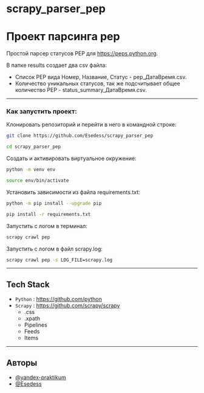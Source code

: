 # scrapy_parser_pep

# Проект парсинга pep

Простой парсер статусов PEP для https://peps.python.org.

В папке results создает два csv файла:
- Список PEP вида Номер, Название, Статус - pep_ДатаВремя.csv.
- Количество уникальных статусов, так же подсчитывает общее количество PEP - status_summary_ДатаВремя.csv.

***

### Как запустить проект:

Клонировать репозиторий и перейти в него в командной строке:

```bash
git clone https://github.com/Esedess/scrapy_parser_pep
```

```bash
cd scrapy_parser_pep
```

Cоздать и активировать виртуальное окружение:

```bash
python -m venv env
```

```bash
source env/bin/activate
```

Установить зависимости из файла requirements.txt:

```bash
python -m pip install --upgrade pip
```

```bash
pip install -r requirements.txt
```

Запустить с логом в терминал:

```bash
scrapy crawl pep
```

Запустить с логом в файл scrapy.log:

```bash
scrapy crawl pep -s LOG_FILE=scrapy.log
```


***

## Tech Stack

+ `Python` : <https://github.com/python>
+ `Scrapy` : <https://github.com/scrapy/scrapy>
    + .css
    + .xpath
    + Pipelines
    + Feeds
    + Items

***

## Авторы

- [@yandex-praktikum](https://github.com/yandex-praktikum)
- [@Esedess](https://github.com/Esedess)
